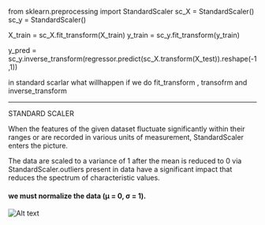 from sklearn.preprocessing import StandardScaler
sc_X = StandardScaler()
sc_y = StandardScaler()


X_train = sc_X.fit_transform(X_train)
y_train = sc_y.fit_transform(y_train)

y_pred = sc_y.inverse_transform(regressor.predict(sc_X.transform(X_test)).reshape(-1,1))

in standard scarlar what willhappen if we do fit_transform , transofrm and inverse_transform 

---

STANDARD SCALER

When the features of the given dataset fluctuate significantly within their ranges or are recorded in various units of measurement, StandardScaler enters the picture.

The data are scaled to a variance of 1 after the mean is reduced to 0 via StandardScaler.outliers present in data have a significant impact that reduces the spectrum of characteristic values.

#### we must normalize the data (µ = 0, σ = 1). 


![Alt text](https://drive.google.com/file/d/1V6N9lHrKSmYHIdY14ncsfx1RR4uQxj8U/view?usp=sharing)






